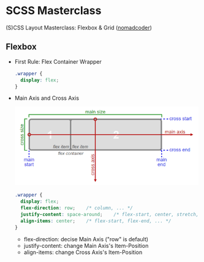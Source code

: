 # SCSS Masterclass

(S)CSS Layout Masterclass: Flexbox & Grid ([nomadcoder](https://nomadcoders.co/css-layout-masterclass))

## Flexbox

- First Rule: Flex Container Wrapper

  ```css
  .wrapper {
    display: flex;
  }
  ```

- Main Axis and Cross Axis

  ![flexbox-axis](./assets/flexbox_axis.png)

  ```css
  .wrapper {
    display: flex;
    flex-direction: row;    /* column, ... */
    justify-content: space-around;    /* flex-start, center, stretch, ... */
    align-items: center;    /* flex-start, flex-end, ... */
  }
  ```

  - flex-direction: decise Main Axis ("row" is default)
  - justify-content: change Main Axis's Item-Position
  - align-items: change Cross Axis's Item-Position
